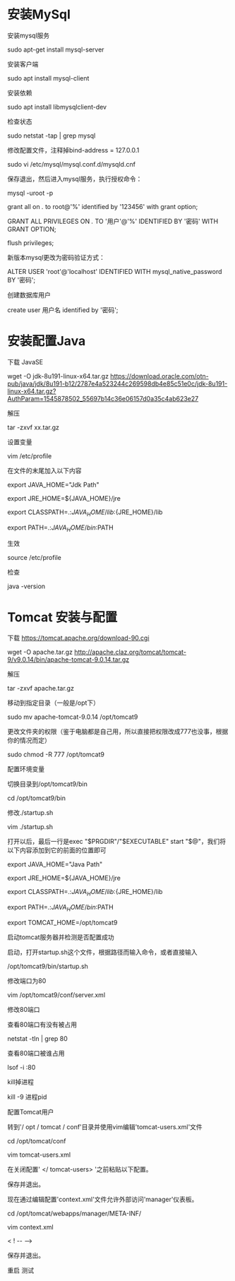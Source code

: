 # 安装MySql

安装mysql服务

sudo apt-get install mysql-server

安装客户端

sudo apt install mysql-client

安装依赖

sudo apt install libmysqlclient-dev

检查状态

sudo netstat -tap | grep mysql

修改配置文件，注释掉bind-address = 127.0.0.1

sudo vi /etc/mysql/mysql.conf.d/mysqld.cnf

保存退出，然后进入mysql服务，执行授权命令：

mysql -uroot -p

grant all on *.* to root@'%' identified by '123456' with grant option;

GRANT ALL PRIVILEGES ON *.* TO '用户'@'%' IDENTIFIED BY '密码' WITH GRANT OPTION;

flush privileges;

新版本mysql更改为密码验证方式：

ALTER USER 'root'@'localhost' IDENTIFIED WITH mysql_native_password BY '密码';

创建数据库用户

create user 用户名 identified by '密码';

# 安装配置Java

下载 JavaSE

wget -O jdk-8u191-linux-x64.tar.gz https://download.oracle.com/otn-pub/java/jdk/8u191-b12/2787e4a523244c269598db4e85c51e0c/jdk-8u191-linux-x64.tar.gz?AuthParam=1545878502_55697b14c36e06157d0a35c4ab623e27

解压

tar -zxvf xx.tar.gz

设置变量

vim /etc/profile

在文件的末尾加入以下内容

export JAVA_HOME="Jdk Path"

export JRE_HOME=${JAVA_HOME}/jre

export CLASSPATH=.:${JAVA_HOME}/lib:${JRE_HOME}/lib

export PATH=.:${JAVA_HOME}/bin:$PATH

生效

source /etc/profile

检查

java -version

# Tomcat 安装与配置

下载
https://tomcat.apache.org/download-90.cgi

wget -O apache.tar.gz http://apache.claz.org/tomcat/tomcat-9/v9.0.14/bin/apache-tomcat-9.0.14.tar.gz

解压

tar -zxvf apache.tar.gz

移动到指定目录（一般是/opt下）

sudo mv apache-tomcat-9.0.14 /opt/tomcat9

更改文件夹的权限（鉴于电脑都是自己用，所以直接把权限改成777也没事，根据你的情况而定）

sudo chmod -R 777 /opt/tomcat9

配置环境变量

切换目录到/opt/tomcat9/bin

cd /opt/tomcat9/bin

修改./startup.sh

vim ./startup.sh

打开以后，最后一行是exec "$PRGDIR"/"$EXECUTABLE" start "$@"，我们将以下内容添加到它的前面的位置即可

export JAVA_HOME="Java Path"

export JRE_HOME=${JAVA_HOME}/jre

export CLASSPATH=.:${JAVA_HOME}/lib:${JRE_HOME}/lib

export PATH=.:${JAVA_HOME}/bin:$PATH

export TOMCAT_HOME=/opt/tomcat9

启动tomcat服务器并检测是否配置成功

启动，打开startup.sh这个文件，根据路径而输入命令，或者直接输入

/opt/tomcat9/bin/startup.sh

修改端口为80

vim /opt/tomcat9/conf/server.xml

修改80端口

查看80端口有没有被占用

netstat -tln | grep 80

查看80端口被谁占用

lsof -i :80

kill掉进程

kill -9 进程pid

配置Tomcat用户

转到'/ opt / tomcat / conf'目录并使用vim编辑'tomcat-users.xml'文件

cd /opt/tomcat/conf

vim tomcat-users.xml

 在关闭配置' </ tomcat-users> '之前粘贴以下配置。

<role rolename="manager-gui"/>

<user username="root" password="admin" roles="manager-gui,admin-gui"/>

保存并退出。 

 现在通过编辑配置'context.xml'文件允许外部访问'manager'仪表板。

cd /opt/tomcat/webapps/manager/META-INF/

vim context.xml

< ! --  <Valve className="org.apache.catalina.valves.RemoteAddrValve" allow="127\.\d+\.\d+\.\d+|::1|0:0:0:0:0:0:0:1" /> -->

保存并退出。 

重启   测试
